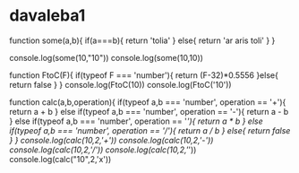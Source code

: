# davaleba1

function some(a,b){
    if(a===b){
        return 'tolia'
    }
    else{
        return 'ar aris toli'
    }
}

console.log(some(10,"10"))
console.log(some(10,10))

function FtoC(F){
    if(typeof F === 'number'){
        return (F-32)*0.5556
    }else{
        return false
    }
}
console.log(FtoC(10))
console.log(FtoC('10'))

function calc(a,b,operation){
    if(typeof a,b === 'number', operation == '+'){
        return a + b
    }
    else if(typeof a,b === 'number', operation == '-'){
        return a - b
    }
    else if(typeof a,b === 'number', operation == '*'){
        return a * b
    }
    else if(typeof a,b === 'number', operation == '/'){
        return a / b
    }
    else{
        return false
    }
}
console.log(calc(10,2,'+'))
console.log(calc(10,2,'-'))
console.log(calc(10,2,'/'))
console.log(calc(10,2,'*'))
console.log(calc("10",2,'x'))
